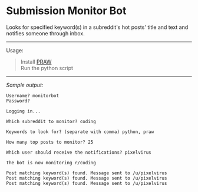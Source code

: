 Submission Monitor Bot
======================
Looks for specified keyword(s) in a subreddit's hot posts' title and text and notifies someone through inbox.


---
Usage:  
>Install [PRAW](https://praw.readthedocs.org/ "PRAW")  
>Run the python script


---
*Sample output:*  

	Username? monitorbot
	Password?
	
	Logging in...
	
	Which subreddit to monitor? coding
	
	Keywords to look for? (separate with comma) python, praw
	
	How many top posts to monitor? 25
	
	Which user should receive the notifications? pixelvirus
	
	The bot is now monitoring r/coding
	
	Post matching keyword(s) found. Message sent to /u/pixelvirus
	Post matching keyword(s) found. Message sent to /u/pixelvirus
	Post matching keyword(s) found. Message sent to /u/pixelvirus